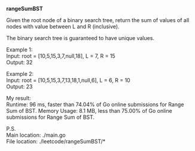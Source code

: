 <b>rangeSumBST</b>

Given the root node of a binary search tree, return the sum of values of all nodes with value between L and R (inclusive).

The binary search tree is guaranteed to have unique values.

Example 1:<br>
Input: root = [10,5,15,3,7,null,18], L = 7, R = 15<br>
Output: 32

Example 2:<br>
Input: root = [10,5,15,3,7,13,18,1,null,6], L = 6, R = 10<br>
Output: 23

My result:<br>
Runtime: 96 ms, faster than 74.04% of Go online submissions for Range Sum of BST.
Memory Usage: 8.1 MB, less than 75.00% of Go online submissions for Range Sum of BST.

P.S.<br>
Main location: ./main.go<br>
File location: ./leetcode/rangeSumBST/*